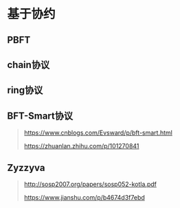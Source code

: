 # 基于协约

## PBFT

## chain协议

## ring协议

## BFT-Smart协议

> https://www.cnblogs.com/Evsward/p/bft-smart.html
>
> https://zhuanlan.zhihu.com/p/101270841

## Zyzzyva

> http://sosp2007.org/papers/sosp052-kotla.pdf
>
> https://www.jianshu.com/p/b4674d3f7ebd